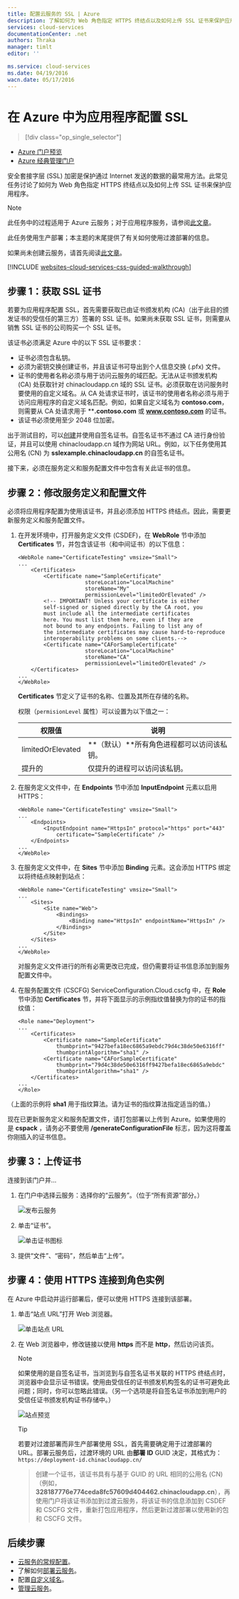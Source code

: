 ```yaml
---
title: 配置云服务的 SSL | Azure
description: 了解如何为 Web 角色指定 HTTPS 终结点以及如何上传 SSL 证书来保护应用程序。这些示例使用 Azure 门户。
services: cloud-services
documentationCenter: .net
authors: Thraka
manager: timlt
editor: ''

ms.service: cloud-services
ms.date: 04/19/2016
wacn.date: 05/17/2016
---
```


# 在 Azure 中为应用程序配置 SSL

> [!div class="op_single_selector"]
- [Azure 门户预览](./cloud-services-configure-ssl-certificate-portal.md)
- [Azure 经典管理门户](./cloud-services-configure-ssl-certificate.md)

安全套接字层 (SSL) 加密是保护通过 Internet 发送的数据的最常用方法。此常见任务讨论了如何为 Web 角色指定 HTTPS 终结点以及如何上传 SSL 证书来保护应用程序。

> [!NOTE]
> 此任务中的过程适用于 Azure 云服务；对于应用程序服务，请参阅[此文章](../app-service-web/web-sites-configure-ssl-certificate.md)。

此任务使用生产部署；本主题的末尾提供了有关如何使用过渡部署的信息。

如果尚未创建云服务，请首先阅读[此文章](./cloud-services-how-to-create-deploy-portal.md)。

[!INCLUDE [websites-cloud-services-css-guided-walkthrough](../includes/websites-cloud-services-css-guided-walkthrough.md)]

## 步骤 1：获取 SSL 证书

若要为应用程序配置 SSL，首先需要获取已由证书颁发机构 (CA)（出于此目的颁发证书的受信任的第三方）签署的 SSL 证书。如果尚未获取 SSL 证书，则需要从销售 SSL 证书的公司购买一个 SSL 证书。

该证书必须满足 Azure 中的以下 SSL 证书要求：

-   证书必须包含私钥。
-   必须为密钥交换创建证书，并且该证书可导出到个人信息交换 (.pfx) 文件。
-   证书的使用者名称必须与用于访问云服务的域匹配。无法从证书颁发机构 (CA) 处获取针对 chinacloudapp.cn 域的 SSL 证书。必须获取在访问服务时要使用的自定义域名。从 CA 处请求证书时，该证书的使用者名称必须与用于访问应用程序的自定义域名匹配。例如，如果自定义域名为 **contoso.com**，则需要从 CA 处请求用于 ****.contoso.com** 或 **www.contoso.com** 的证书。
-   该证书必须使用至少 2048 位加密。

出于测试目的，可以[创建](./cloud-services-certs-create.md)并使用自签名证书。自签名证书不通过 CA 进行身份验证，并且可以使用 chinacloudapp.cn 域作为网站 URL。例如，以下任务使用其公用名 (CN) 为 **sslexample.chinacloudapp.cn** 的自签名证书。

接下来，必须在服务定义和服务配置文件中包含有关此证书的信息。

<a name="modify"> </a>
## 步骤 2：修改服务定义和配置文件

必须将应用程序配置为使用该证书，并且必须添加 HTTPS 终结点。因此，需要更新服务定义和服务配置文件。

1.  在开发环境中，打开服务定义文件 (CSDEF)，在 **WebRole** 节中添加 **Certificates** 节，并包含该证书（和中间证书）的以下信息：

    ```
    <WebRole name="CertificateTesting" vmsize="Small">
    ...
        <Certificates>
            <Certificate name="SampleCertificate" 
                         storeLocation="LocalMachine" 
                         storeName="My"
                         permissionLevel="limitedOrElevated" />
            <!-- IMPORTANT! Unless your certificate is either
            self-signed or signed directly by the CA root, you
            must include all the intermediate certificates
            here. You must list them here, even if they are
            not bound to any endpoints. Failing to list any of
            the intermediate certificates may cause hard-to-reproduce
            interoperability problems on some clients.-->
            <Certificate name="CAForSampleCertificate"
                         storeLocation="LocalMachine"
                         storeName="CA"
                         permissionLevel="limitedOrElevated" />
        </Certificates>
    ...
    </WebRole>
    ```

    **Certificates** 节定义了证书的名称、位置及其所在存储的名称。

    权限（`permisionLevel` 属性）可以设置为以下值之一：

    | 权限值 | 说明 |
    | ----------------  | ----------- |
    | limitedOrElevated | **（默认）**所有角色进程都可以访问该私钥。 |
    | 提升的 | 仅提升的进程可以访问该私钥。|

2.  在服务定义文件中，在 **Endpoints** 节中添加 **InputEndpoint** 元素以启用 HTTPS：

    ```
    <WebRole name="CertificateTesting" vmsize="Small">
    ...
        <Endpoints>
            <InputEndpoint name="HttpsIn" protocol="https" port="443" 
                certificate="SampleCertificate" />
        </Endpoints>
    ...
    </WebRole>
    ```

3.  在服务定义文件中，在 **Sites** 节中添加 **Binding** 元素。这会添加 HTTPS 绑定以将终结点映射到站点：

    ```
    <WebRole name="CertificateTesting" vmsize="Small">
    ...
        <Sites>
            <Site name="Web">
                <Bindings>
                    <Binding name="HttpsIn" endpointName="HttpsIn" />
                </Bindings>
            </Site>
        </Sites>
    ...
    </WebRole>
    ```

    对服务定义文件进行的所有必需更改已完成，但仍需要将证书信息添加到服务配置文件中。

4.  在服务配置文件 (CSCFG) ServiceConfiguration.Cloud.cscfg 中，在 **Role** 节中添加 **Certificates** 节，并将下面显示的示例指纹值替换为你的证书的指纹值：

    ```
    <Role name="Deployment">
    ...
        <Certificates>
            <Certificate name="SampleCertificate" 
                thumbprint="9427befa18ec6865a9ebdc79d4c38de50e6316ff" 
                thumbprintAlgorithm="sha1" />
            <Certificate name="CAForSampleCertificate"
                thumbprint="79d4c38de50e6316ff9427befa18ec6865a9ebdc" 
                thumbprintAlgorithm="sha1" />
        </Certificates>
    ...
    </Role>
    ```

（上面的示例将 **sha1** 用于指纹算法。请为证书的指纹算法指定适当的值。）

现在已更新服务定义和服务配置文件，请打包部署以上传到 Azure。如果使用的是 **cspack** ，请务必不要使用 **/generateConfigurationFile** 标志，因为这将覆盖你刚插入的证书信息。

## 步骤 3：上传证书

连接到该门户并...

1. 在门户中选择云服务：选择你的“云服务”。（位于“所有资源”部分。） 

    ![发布云服务](./media/cloud-services-configure-ssl-certificate-portal/browse.png)

4. 单击“证书”。

    ![单击证书图标](./media/cloud-services-configure-ssl-certificate-portal/certificate-item.png)

4. 提供“文件”、“密码”，然后单击“上传”。

## 步骤 4：使用 HTTPS 连接到角色实例

在 Azure 中启动并运行部署后，便可以使用 HTTPS 连接到该部署。

1.  单击“站点 URL”打开 Web 浏览器。

    ![单击站点 URL](./media/cloud-services-configure-ssl-certificate-portal/navigate.png)

2.  在 Web 浏览器中，修改链接以使用 **https** 而不是 **http**，然后访问该页。

    >[!NOTE]
    > 如果使用的是自签名证书，当浏览到与自签名证书关联的 HTTPS 终结点时，浏览器中会显示证书错误。使用由受信任的证书颁发机构签名的证书可避免此问题；同时，你可以忽略此错误。（另一个选项是将自签名证书添加到用户的受信任证书颁发机构证书存储中。）

    ![站点预览](./media/cloud-services-configure-ssl-certificate-portal/show-site.png)

    >[!TIP]
    > 若要对过渡部署而非生产部署使用 SSL，首先需要确定用于过渡部署的 URL。部署云服务后，过渡环境的 URL 由**部署 ID** GUID 决定，其格式为：`https://deployment-id.chinacloudapp.cn/`

    >创建一个证书，该证书具有与基于 GUID 的 URL 相同的公用名 (CN)（例如，**328187776e774ceda8fc57609d404462.chinacloudapp.cn**），再使用门户将该证书添加到过渡云服务，将该证书的信息添加到 CSDEF 和 CSCFG 文件，重新打包应用程序，然后更新过渡部署以使用新的包和 CSCFG 文件。

## 后续步骤

* [云服务的常规配置](./cloud-services-how-to-configure-portal.md)。
* 了解如何[部署云服务](./cloud-services-how-to-create-deploy-portal.md)。
* 配置[自定义域名](./cloud-services-custom-domain-name-portal.md)。
* [管理云服务](./cloud-services-how-to-manage-portal.md)。

<!---HONumber=Mooncake_Quality_Review_1202_2016-->